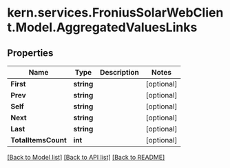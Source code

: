 # kern.services.FroniusSolarWebClient.Model.AggregatedValuesLinks

## Properties

Name | Type | Description | Notes
------------ | ------------- | ------------- | -------------
**First** | **string** |  | [optional] 
**Prev** | **string** |  | [optional] 
**Self** | **string** |  | [optional] 
**Next** | **string** |  | [optional] 
**Last** | **string** |  | [optional] 
**TotalItemsCount** | **int** |  | [optional] 

[[Back to Model list]](../README.md#documentation-for-models) [[Back to API list]](../README.md#documentation-for-api-endpoints) [[Back to README]](../README.md)

